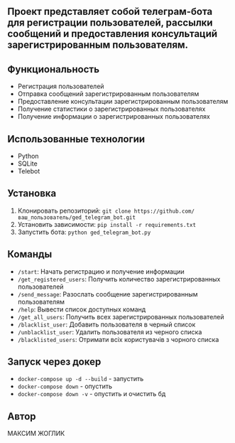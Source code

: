 ## Проект представляет собой телеграм-бота для регистрации пользователей, рассылки сообщений и предоставления консультаций зарегистрированным пользователям.

## Функциональность

- Регистрация пользователей
- Отправка сообщений зарегистрированным пользователям
- Предоставление консультации зарегистрированным пользователям
- Получение статистики о зарегистрированных пользователях
- Получение информации о зарегистрированных пользователях

## Использованные технологии

- Python
- SQLite
- Telebot

## Установка

1. Клонировать репозиторий: `git clone https://github.com/ваш_пользователь/ged_telegram_bot.git`
2. Установить зависимости: `pip install -r requirements.txt`
3. Запустить бота: `python ged_telegram_bot.py`

## Команды

- `/start`: Начать регистрацию и получение информации
- `/get_registered_users`: Получить количество зарегистрированных пользователей
- `/send_message`: Разослать сообщение зарегистрированным пользователям
- `/help`: Вывести список доступных команд
- `/get_all_users`: Получить всех зарегистрированных пользователей
- `/blacklist_user`: Добавить пользователя в черный список
- `/unblacklist_user`: Удалить пользователя из черного списка
- `/blacklisted_users`: Отримати всіх користувачів з чорного списка

## Запуск через докер
- `docker-compose up -d --build` - запустить
- `docker-compose down` - опустить
- `docker-compose down -v` - опустить и очистить бд


## Автор

МАКСИМ ЖОГЛИК


